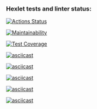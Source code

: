 ### Hexlet tests and linter status:

[![Actions Status](https://github.com/ProtoPetr/frontend-project-lvl1/workflows/hexlet-check/badge.svg)](https://github.com/ProtoPetr/frontend-project-lvl1/actions)

[![Maintainability](https://api.codeclimate.com/v1/badges/a99a88d28ad37a79dbf6/maintainability)](https://codeclimate.com/github/codeclimate/codeclimate/maintainability)

[![Test Coverage](https://api.codeclimate.com/v1/badges/a99a88d28ad37a79dbf6/test_coverage)](https://codeclimate.com/github/codeclimate/codeclimate/test_coverage)

[![asciicast](https://asciinema.org/a/wik7ie42joIwvvHPdRzbsmy8b.svg)](https://asciinema.org/a/wik7ie42joIwvvHPdRzbsmy8b)

[![asciicast](https://asciinema.org/a/hl2SaMkfXxbEVSTLcCW26DrAH.svg)](https://asciinema.org/a/hl2SaMkfXxbEVSTLcCW26DrAH)

[![asciicast](https://asciinema.org/a/xIHfpou4YLMI00KbVUiLTnisz.svg)](https://asciinema.org/a/xIHfpou4YLMI00KbVUiLTnisz)

[![asciicast](https://asciinema.org/a/8edC9we2HnFx0G9K1mdYmx3mu.svg)](https://asciinema.org/a/8edC9we2HnFx0G9K1mdYmx3mu)

[![asciicast](https://asciinema.org/a/zcumlwIUM4qMrrYhN71wKRxpe.svg)](https://asciinema.org/a/zcumlwIUM4qMrrYhN71wKRxpe)

